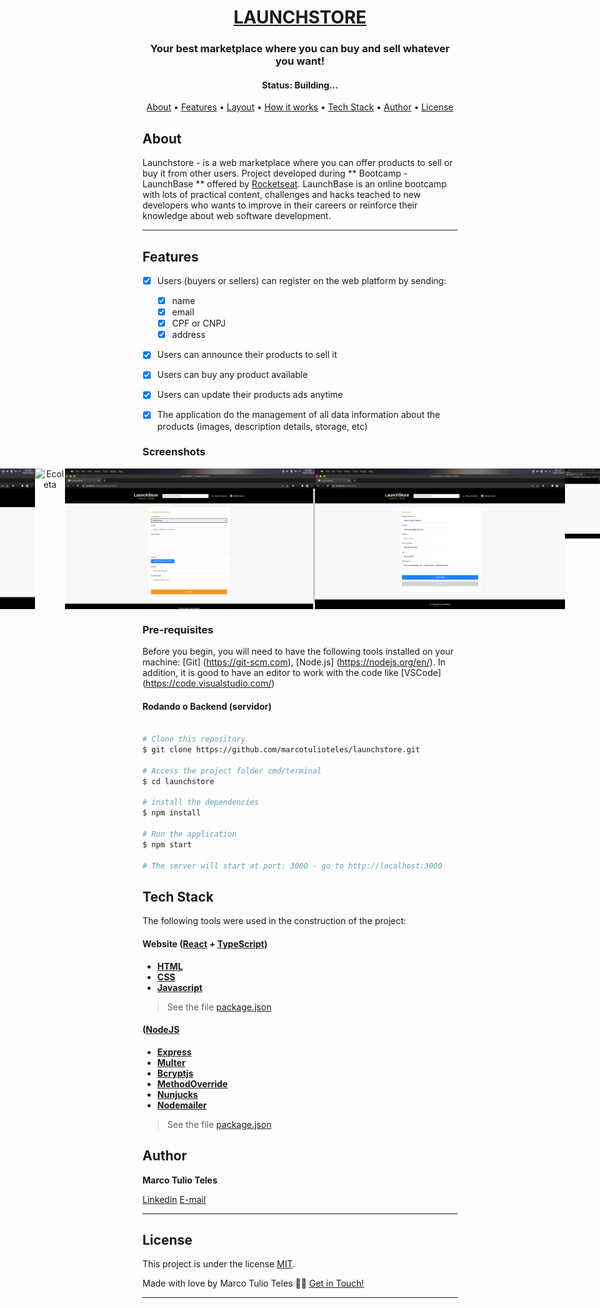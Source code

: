 <!-- <h1 align="center">
    <img alt="Launchstore" title="#Launchstore" src="./assets/banner.png" />
</h1> -->

<h1 align="center">
  <a href="#"> LAUNCHSTORE </a>
</h1>

<h3 align="center">
    Your best marketplace where you can buy and sell whatever you want!
</h3>

<!-- <p align="center">
  <img alt="GitHub language count" src="https://img.shields.io/github/languages/count/tgmarinho/README-ecoleta?color=%2304D361">

  <img alt="Repository size" src="https://img.shields.io/github/repo-size/tgmarinho/README-ecoleta">

  <a href="https://www.twitter.com/tgmarinho/">
    <img alt="Siga no Twitter" src="https://img.shields.io/twitter/url?url=https%3A%2F%2Fgithub.com%2Ftgmarinho%2FREADME-ecoleta">
  </a>
  
  <a href="https://github.com/tgmarinho/README-ecoleta/commits/master">
    <img alt="GitHub last commit" src="https://img.shields.io/github/last-commit/tgmarinho/README-ecoleta">
  </a>
    
   <img alt="License" src="https://img.shields.io/badge/license-MIT-brightgreen">
   <a href="https://github.com/tgmarinho/README-ecoleta/stargazers">
    <img alt="Stargazers" src="https://img.shields.io/github/stars/tgmarinho/README-ecoleta?style=social">
  </a>

  <a href="https://rocketseat.com.br">
    <img alt="made by Rocketseat" src="https://img.shields.io/badge/made%20by-Rocketseat-%237519C1">
  </a>
  
  <a href="https://blog.rocketseat.com.br/">
    <img alt="Stargazers" src="https://img.shields.io/badge/Blog-Rocketseat-%237159c1?style=flat&logo=ghost">
    </a> 
</p> -->

<h4 align="center"> 
	 Status: Building...
</h4>

<p align="center">
 <a href="#about">About</a> •
 <a href="#features">Features</a> •
 <a href="#layout">Layout</a> • 
 <a href="#how-it-works">How it works</a> • 
 <a href="#tech-stack">Tech Stack</a> • 
 <a href="#author">Author</a> • 
 <a href="#user-content-license">License</a>

</p>

## About

Launchstore - is a web marketplace where you can offer products to sell or buy it from other users.
Project developed during ** Bootcamp - LaunchBase ** offered by [Rocketseat](https://blog.rocketseat.com.br/primeira-next-level-week/). LaunchBase is an online bootcamp with lots of practical content, challenges and hacks teached to new developers who wants to improve in their careers or reinforce their knowledge about web software development.

---

## Features

- [x] Users (buyers or sellers) can register on the web platform by sending:
   - [x] name
   - [x] email
   - [x] CPF or CNPJ
   - [x] address 

- [x] Users can announce their products to sell it

- [x] Users can buy any product available

- [x] Users can update their products ads anytime

- [x] The application do the management of all data information about the products (images, description details, storage, etc)

### Screenshots

<p align="center" style="display: flex; align-items: flex-start; justify-content: center;">
  <img alt="Ecoleta" title="home" src="./assets/home.png" width="400px">

  <img alt="Ecoleta" title="#Ecoleta" src="./assets/pizza_annoucement.png" width="400px">

  <img alt="Ecoleta" title="#Ecoleta" src="./assets/register.png" width="400px">
  
  <img alt="Ecoleta" title="#Ecoleta" src="./assets/register_form.png" width="400px">
  
  <img alt="Ecoleta" title="#Ecoleta" src="./assets/register_new_product.png" width="400px">
</p>

### Pre-requisites

Before you begin, you will need to have the following tools installed on your machine:
[Git] (https://git-scm.com), [Node.js] (https://nodejs.org/en/).
In addition, it is good to have an editor to work with the code like [VSCode] (https://code.visualstudio.com/)

#### Rodando o Backend (servidor)

```bash

# Clone this repository
$ git clone https://github.com/marcotulioteles/launchstore.git

# Access the project folder cmd/terminal
$ cd launchstore

# install the dependencies
$ npm install

# Run the application
$ npm start

# The server will start at port: 3000 - go to http://localhost:3000

```

## Tech Stack

The following tools were used in the construction of the project:

#### **Website**  ([React](https://reactjs.org/)  +  [TypeScript](https://www.typescriptlang.org/))

-   **[HTML](https://developer.mozilla.org/fr/docs/Web/Guide/HTML/HTML5)**
-   **[CSS](https://www.w3schools.com/css/)**
-   **[Javascript](https://developer.mozilla.org/fr/docs/Web/JavaScript)**

> See the file  [package.json](https://github.com/marcotulioteles/launchstore/blob/master/package.json)

#### ([NodeJS](https://nodejs.org/en/)

-   **[Express](https://expressjs.com/)**
-   **[Multer](https://github.com/expressjs/multer)**
-   **[Bcryptjs](https://www.npmjs.com/package/bcrypt)**
-   **[MethodOverride](https://www.npmjs.com/package/method-override)**
-   **[Nunjucks](https://www.npmjs.com/package/nunjucks)**
-   **[Nodemailer](https://nodemailer.com/about/)**

> See the file  [package.json](https://github.com/marcotulioteles/launchstore/blob/master/package.json)

## Author
<p><b>Marco Tulio Teles</b></p>

[Linkedin](https://www.linkedin.com/in/marco-tulio-teles-30019672/) 
[E-mail](mailto:marcotuliocivileng@gmail.com)

---

## License

This project is under the license [MIT](./LICENSE).

Made with love by Marco Tulio Teles 👋🏽 [Get in Touch!](https://www.linkedin.com/in/marco-tulio-teles-30019672/)

---